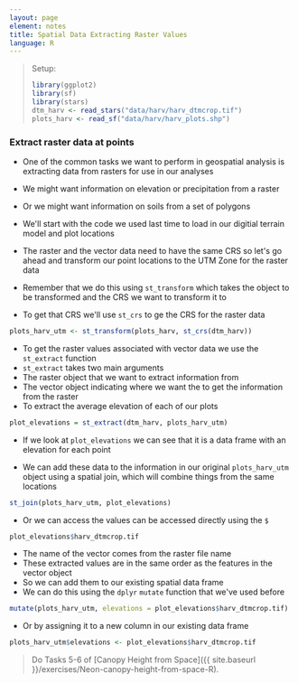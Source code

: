 ```yaml
---
layout: page
element: notes
title: Spatial Data Extracting Raster Values
language: R
--- 
```


> Setup:
> 
> ```r
> library(ggplot2)
> library(sf)
> library(stars)
> dtm_harv <- read_stars("data/harv/harv_dtmcrop.tif")
> plots_harv <- read_sf("data/harv/harv_plots.shp")
> ```

### Extract raster data at points

* One of the common tasks we want to perform in geospatial analysis is extracting data from rasters for use in our analyses
* We might want information on elevation or precipitation from a raster
* Or we might want information on soils from a set of polygons

* We'll start with the code we used last time to load in our digitial terrain model and plot locations
* The raster and the vector data need to have the same CRS so let's go ahead and transform our point locations to the UTM Zone for the raster data
* Remember that we do this using `st_transform` which takes the object to be transformed and the CRS we want to transform it to
* To get that CRS we'll use `st_crs` to ge the CRS for the raster data

```r
plots_harv_utm <- st_transform(plots_harv, st_crs(dtm_harv))
```

* To get the raster values associated with vector data we use the `st_extract` function
* `st_extract` takes two main arguments
* The raster object that we want to extract information from
* The vector object indicating where we want the to get the information from the raster
* To extract the average elevation of each of our plots

```r
plot_elevations = st_extract(dtm_harv, plots_harv_utm)
```

* If we look at `plot_elevations` we can see that it is a data frame with an elevation for each point

* We can add these data to the information in our original `plots_harv_utm` object using a spatial join, which will combine things from the same locations

```r
st_join(plots_harv_utm, plot_elevations)
```

* Or we can access the values can be accessed directly using the `$`

```r
plot_elevations$harv_dtmcrop.tif
```

* The name of the vector comes from the raster file name
* These extracted values are in the same order as the features in the vector object
* So we can add them to our existing spatial data frame
* We can do this using the `dplyr` `mutate` function that we've used before

```r
mutate(plots_harv_utm, elevations = plot_elevations$harv_dtmcrop.tif)
```

* Or by assigning it to a new column in our existing data frame

```r
plots_harv_utm$elevations <- plot_elevations$harv_dtmcrop.tif
```

> Do Tasks 5-6 of [Canopy Height from Space]({{ site.baseurl }}/exercises/Neon-canopy-height-from-space-R).